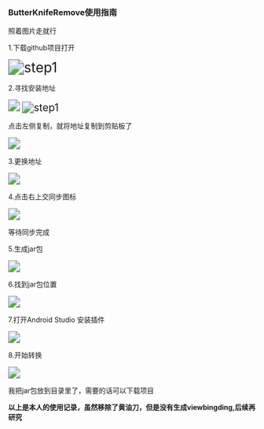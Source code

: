 ### ButterKnifeRemove使用指南

照着图片走就行

1.下载github项目打开



<img src=".\step1.png" alt="step1" style="zoom: 200%;" />

2.寻找安装地址

<img src=".\step2.png" style="zoom:150%;" />

<img src=".\step3.png" alt="step1" style="zoom:150%;" />

点击左侧复制，就将地址复制到剪贴板了

<img src=".\step4.png" style="zoom:150%;" />

3.更换地址

<img src=".\step1_1.png" style="zoom:150%;" />



4.点击右上交同步图标

<img src=".\step5.png" style="zoom:150%;" />

等待同步完成

5.生成jar包

<img src=".\step6.png" style="zoom:150%;" />

6.找到jar包位置

<img src=".\step7.png" style="zoom:150%;" />

7.打开Android Studio 安装插件



<img src=".\step9.png" style="zoom:150%;" />

8.开始转换

<img src=".\step10.png" style="zoom:150%;" />

我把jar包放到目录里了，需要的话可以下载项目

**以上是本人的使用记录，虽然移除了黄油刀，但是没有生成viewbingding,后续再研究**

